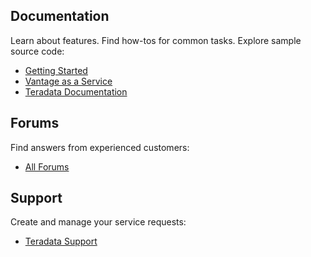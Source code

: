## Documentation
Learn about features. Find how-tos for common tasks. Explore sample source code:

* [Getting Started](https://quickstarts.teradata.com/)
* [Vantage as a Service](https://docs.teradata.com/r/Vantage-on-AWS-Azure-and-Google-Cloud/June-2022)
* [Teradata Documentation](https://docs.teradata.com)

## Forums
Find answers from experienced customers:

* [All Forums](https://support.teradata.com/community?id=community_forum_list)

## Support
Create and manage your service requests:

* [Teradata Support](https://support.teradata.com/)